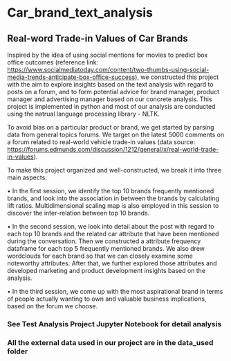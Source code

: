 # Car_brand_text_analysis
## Real-word Trade-in Values of Car Brands

Inspired by the idea of using social mentions for movies to predict box office outcomes (reference link: https://www.socialmediatoday.com/content/two-thumbs-using-social-media-trends-anticipate-box-office-success), we constructed this project with the aim to explore insights based on the text analysis with regard to posts on a forum, and to form potential advice for brand manager, product manager and advertising manager based on our concrete analysis. This project is implemented in python and most of our analysis are conducted using the natrual language processing library - NLTK.

To avoid bias on a particular product or brand, we get started by parsing data from general topics forums. We target on the latest 5000 comments on a forum related to real-world vehicle trade-in values (data source: https://forums.edmunds.com/discussion/1212/general/x/real-world-trade-in-values).

To make this project organized and well-constructed, we break it into three main aspects:

• In the first session, we identify the top 10 brands frequently mentioned brands, and look into the association in between the brands by calculating lift ratios. Multidimensional scaling map is also employed in this session to discover the inter-relation between top 10 brands.

• In the second session, we look into detail about the post with regard to each top 10 brands and the related car attribute that have been mentioned during the conversation. Then we constructed a attribute frequency dataframe for each top 5 frequently mentioned brands. We also drew wordclouds for each brand so that we can closely examine some noteworthy attributes. After that, we further explored those attributes and developed marketing and product development insights based on the analysis.

• In the third session, we come up with the most aspirational brand in terms of people actually wanting to own and valuable business implications, based on the forum we choose.

### See Test Analysis Project Jupyter Notebook for detail analysis

### All the external data used in our project are in the data_used folder
